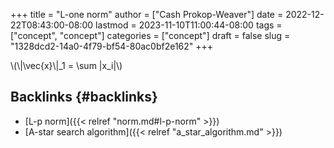 +++
title = "L-one norm"
author = ["Cash Prokop-Weaver"]
date = 2022-12-22T08:43:00-08:00
lastmod = 2023-11-10T11:00:44-08:00
tags = ["concept", "concept"]
categories = ["concept"]
draft = false
slug = "1328dcd2-14a0-4f79-bf54-80ac0bf2e162"
+++

\\(\\|\vec{x}\\|\_1 = \sum |x\_i|\\)


## Backlinks {#backlinks}

-   [L-p norm]({{< relref "norm.md#l-p-norm" >}})
-   [A-star search algorithm]({{< relref "a_star_algorithm.md" >}})
